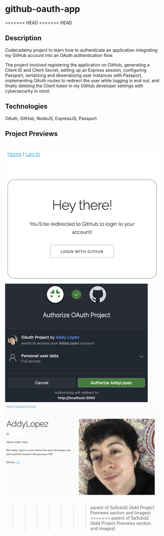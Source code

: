# github-oauth-app

<<<<<<< HEAD
<<<<<<< HEAD
## Description
Codecademy project to learn how to authenticate an application integrating my GitHub account into an OAuth authentication flow.

The project involved registering the application on GitHub, generating a Client ID and Client Secret, setting up an Express session, configuring Passport, serializing and deserializing user instances with Passport, implementing OAuth routes to redirect the user while logging in and out, and finally deleting the Client token in my GitHub developer settings with cybersecurity in mind.

## Technologies
OAuth, GitHub, NodeJS, ExpressJS, Passport

## Project Previews

![login](./previews/login.png)
![redirect](./previews/redirect.png)
![profile](./previews/profile.png)
=======
>>>>>>> parent of 5a3cbd2 (Add Project Previews section and images)
=======
>>>>>>> parent of 5a3cbd2 (Add Project Previews section and images)
